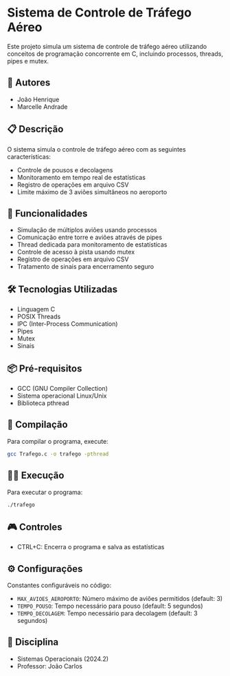 # Sistema de Controle de Tráfego Aéreo

Este projeto simula um sistema de controle de tráfego aéreo utilizando conceitos de programação concorrente em C, incluindo processos, threads, pipes e mutex.

## 👥 Autores

- João Henrique
- Marcelle Andrade

## 📋 Descrição

O sistema simula o controle de tráfego aéreo com as seguintes características:
- Controle de pousos e decolagens
- Monitoramento em tempo real de estatísticas
- Registro de operações em arquivo CSV
- Limite máximo de 3 aviões simultâneos no aeroporto

## 🚀 Funcionalidades

- Simulação de múltiplos aviões usando processos
- Comunicação entre torre e aviões através de pipes
- Thread dedicada para monitoramento de estatísticas
- Controle de acesso à pista usando mutex
- Registro de operações em arquivo CSV
- Tratamento de sinais para encerramento seguro

## 🛠️ Tecnologias Utilizadas

- Linguagem C
- POSIX Threads
- IPC (Inter-Process Communication)
- Pipes
- Mutex
- Sinais

## 📦 Pré-requisitos

- GCC (GNU Compiler Collection)
- Sistema operacional Linux/Unix
- Biblioteca pthread

## 🔧 Compilação

Para compilar o programa, execute:
```bash
gcc Trafego.c -o trafego -pthread
```

## 🏃‍♂️ Execução

Para executar o programa:
```bash
./trafego
``` 

## 🎮 Controles

- CTRL+C: Encerra o programa e salva as estatísticas

## ⚙️ Configurações

Constantes configuráveis no código:
- `MAX_AVIOES_AEROPORTO`: Número máximo de aviões permitidos (default: 3)
- `TEMPO_POUSO`: Tempo necessário para pouso (default: 5 segundos)
- `TEMPO_DECOLAGEM`: Tempo necessário para decolagem (default: 3 segundos)

## 📝 Disciplina

- Sistemas Operacionais (2024.2)
- Professor: João Carlos





